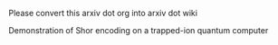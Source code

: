 Please convert this arxiv dot org into arxiv dot wiki

Demonstration of Shor encoding on a trapped-ion quantum computer

